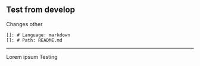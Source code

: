 ## Test from develop
Changes
other 
       
    []: # Language: markdown
    []: # Path: README.md

----

Lorem ipsum
Testing
